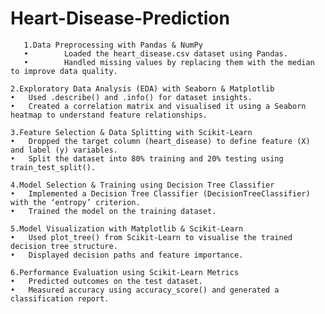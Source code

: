 # Heart-Disease-Prediction

       1.Data Preprocessing with Pandas & NumPy
       •        Loaded the heart_disease.csv dataset using Pandas.
       •        Handled missing values by replacing them with the median to improve data quality.
  
	2.Exploratory Data Analysis (EDA) with Seaborn & Matplotlib
	•	Used .describe() and .info() for dataset insights.
	•	Created a correlation matrix and visualised it using a Seaborn heatmap to understand feature relationships.
 
	3.Feature Selection & Data Splitting with Scikit-Learn
	•	Dropped the target column (heart_disease) to define feature (X) and label (y) variables.
	•	Split the dataset into 80% training and 20% testing using train_test_split().
 
	4.Model Selection & Training using Decision Tree Classifier
	•	Implemented a Decision Tree Classifier (DecisionTreeClassifier) with the ‘entropy’ criterion.
	•	Trained the model on the training dataset.
 
	5.Model Visualization with Matplotlib & Scikit-Learn
	•	Used plot_tree() from Scikit-Learn to visualise the trained decision tree structure.
	•	Displayed decision paths and feature importance.
 
	6.Performance Evaluation using Scikit-Learn Metrics
	•	Predicted outcomes on the test dataset.
	•	Measured accuracy using accuracy_score() and generated a classification report.

